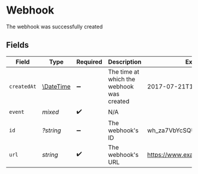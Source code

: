# Webhook

The webhook was successfully created


## Fields

| Field                                                         | Type                                                          | Required                                                      | Description                                                   | Example                                                       |
| ------------------------------------------------------------- | ------------------------------------------------------------- | ------------------------------------------------------------- | ------------------------------------------------------------- | ------------------------------------------------------------- |
| `createdAt`                                                   | [\DateTime](https://www.php.net/manual/en/class.datetime.php) | :heavy_minus_sign:                                            | The time at which the webhook was created                     | 2017-07-21T17:32:28Z                                          |
| `event`                                                       | *mixed*                                                       | :heavy_check_mark:                                            | N/A                                                           |                                                               |
| `id`                                                          | *?string*                                                     | :heavy_minus_sign:                                            | The webhook's ID                                              | wh_za7VbYcSQU2zRgGQXQAm-g                                     |
| `url`                                                         | *string*                                                      | :heavy_check_mark:                                            | The webhook's URL                                             | https://www.example.com/webhook                               |